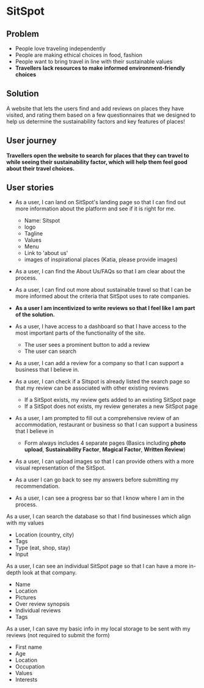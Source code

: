 # SitSpot

## Problem
- People love traveling independently
- People are making ethical choices in food, fashion
- People want to bring travel in line with their sustainable values
- **Travellers lack resources to make informed environment-friendly choices**

## Solution
A website that lets the users find and add reviews on places they have visited, and rating them based on a few questionnaires that we designed to help us determine the sustainability factors and key features of places!

## User journey
**Travellers open the website to search for places that they can travel to while seeing their sustainability factor, which will help them feel good about their travel choices.**

## User stories
- As a user, I can land on SitSpot's landing page so that I can find out more information about the platform and see if it is right for me.
    - Name: Sitspot
    - logo
    - Tagline
    - Values 
    - Menu
    - Link to 'about us'
    - images of inspirational places (Katia, please provide images)


- As a user, I can find the About Us/FAQs so that I am clear about the process.

- As a user, I can find out more about sustainable travel so that I can be more informed about the criteria that SitSpot uses to rate companies.

- **As a user I am incentivized to write reviews so that I feel like I am part of the solution.**

- As a user, I have access to a dashboard so that I have access to the most important parts of the functionality of the site.
    - The user sees a prominent button to add a review
    - The user can search

- As a user, I can add a review for a company so that I can support a business that I believe in.
- As a user, I can check if a Sitspot is already listed the search page so that my review can be associated with other existing reviews
    -  If a SitSpot exists, my review gets added to an existing SitSpot page
    -  If a SitSpot does not exists, my review generates a new SitSpot page
- As a user, I am prompted to fill out a comprehensive review of an accommodation, restaurant or business so that I can support a business that I believe in
    - Form always includes 4 separate pages (Basics including **photo upload**, **Sustainability Factor**, **Magical Factor**, **Written Review**)
- As a user, I can upload images so that I can provide others with a more visual representation of the SitSpot.
- As a user I can go back to see my answers before submitting my recommendation.
- As a user, I can see a progress bar so that I know where I am in the process.
<!-- - As a user, I am reminded of the incentive for filling out the review and am provided with words of encouragement so that I feel motivated to continue through the process
 -->
As a user, I can search the database so that I find businesses which align with my values
- Location (country, city)
- Tags
- Type (eat, shop, stay)
- Input

As a user, I can see an individual SitSpot page so that I can have a more in-depth look at that company.
- Name
- Location
- Pictures
- Over review synopsis
- Individual reviews
- Tags

As a user, I can save my basic info in my local storage to be sent with my reviews (not required to submit the form)
- First name
- Age 
- Location
- Occupation
- Values
- Interests

<!-- 
### Stretch goals
As a user, I can search the database so that I find businesses which align with my values
- overall rating
- sub-categories
- price
- sub-tag

As a user, I can see the T&Cs so that I trust what the company is doing with the user's data. 

As a user, I can search by location using Google predictive text so that I can streamline the process of adding a location to my review.

As a user, I can see where many SitSpots in an area are so that I can better plan my trip.

As a user, I can see where a SitSpot is on a map so that I know where it is.

As a user, I can contact SitSpot so that I can get in touch if I have any questions or comments.

As a user, I can see a feed of recently added recommendations so that I can feel inspired.

As a user I can register & login... -->
